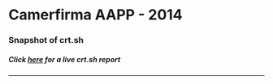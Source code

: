 # Camerfirma AAPP - 2014
### Snapshot of crt.sh
##### Click [here](https://crt.sh/?q=797F74714F6F7C307A417B9425DEB70D8B28A850CAB43BA89F9D3D0AB5B4909F) for a live crt.sh report

---
